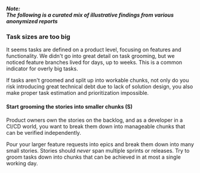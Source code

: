 ---
---

**_Note:<br/>The following is a curated mix of illustrative findings from various anonymized reports_**

### Task sizes are too big

It seems tasks are defined on a product level, focusing on features and functionality.
We didn't go into great detail on task grooming, but we noticed feature branches lived for days, up to weeks.
This is a common indicator for overly big tasks.

If tasks aren't groomed and split up into workable chunks, not only do you risk introducing great technical debt due to lack of solution design, you also make proper task estimation and prioritization impossible.

#### Start grooming the stories into smaller chunks (S)

Product owners own the stories on the backlog, and as a developer in a CI/CD world, you want to break them down into manageable chunks that can be verified independently.

Pour your larger feature requests into epics and break them down into many small stories.
Stories should _never_ span multiple sprints or releases.
Try to groom tasks down into chunks that can be achieved in at most a single working day.
